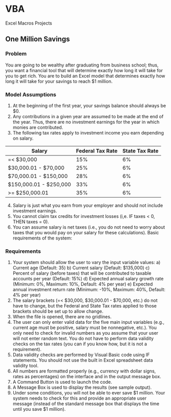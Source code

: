# VBA
Excel Macros Projects

## One Million Savings
### Problem
You are going to be wealthy after graduating from business school; thus, you want a financial tool that will determine exactly how long it will take for you to get rich. You are to build an Excel model that determines exactly how long it will take for your savings to reach $1 million.

### Model Assumptions
1. At the beginning of the first year, your savings balance should always be $0.
2. Any contributions in a given year are assumed to be made at the end of the year. Thus, there are no investment earnings for the year in which monies are contributed.
3. The following tax rates apply to investment income you earn depending on salary.

| Salary | Federal Tax Rate | State Tax Rate
| ----------- | ----------- | ----------- |
| =< $30,000 | 15% | 6% |
| $30,000.01 - $70,000 | 25% | 6% |
| $70,000.01 - $150,000 | 28% | 6% |
| $150,000.01 - $250,000 | 33% | 6% |
| >= $250,000.01 | 35% | 6% |

4. Salary is just what you earn from your employer and should not include investment earnings.
5. You cannot claim tax credits for investment losses (i,e. IF taxes < 0, THEN taxes = 0).
6. You can assume salary is net taxes (i.e., you do not need to worry about taxes that you would pay on your salary for these calculations).
Basic requirements of the system:

### Requirements
1. Your system should allow the user to vary the input variable values:
a) Current age (Default: 35)
b) Current salary (Default: $135,000)
c) Percent of salary (before taxes) that will be contributed to taxable accounts per year (Default: 15%)
d) Expected annual salary growth rate (Minimum: 0%, Maximum: 10%, Default: 4% per year)
e) Expected annual investment return rate (Minimum: -10%, Maximum: 40%, Default: 4% per year)
2. The salary brackets (=< $30,000, $30,000.01 - $70,000, etc.) do not have to change, but the Federal and State Tax rates applied to those brackets should be set up to allow change.
3. When the file is opened, there are no gridlines.
4. The user can only enter valid data for the five main input variables (e.g., current age must be positive, salary must be nonnegative, etc.). You only need to check for invalid numbers as you assume that your user will not enter random text. You do not have to perform data validity checks on the tax rates (you can if you know how, but it is not a requirement).
5. Data validity checks are performed by Visual Basic code using IF statements. You should not use the built in Excel spreadsheet data validity tool.
6. All numbers are formatted properly (e.g., currency with dollar signs, rates as percentages) on the interface and in the output message box.
7. A Command Button is used to launch the code.
8. A Message Box is used to display the results (see sample output).
9. Under some conditions, you will not be able to ever save $1 million. Your system needs to check for this and provide an appropriate user message (instead of the standard message box that displays the time until you save $1 million).

##
